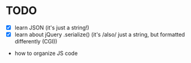 # TODO

- [x] learn JSON (it's just a string!)
- [x] learn about jQuery .serialize() (it's /also/ just a string, but formatted differently (CGI))
- how to organize JS code
